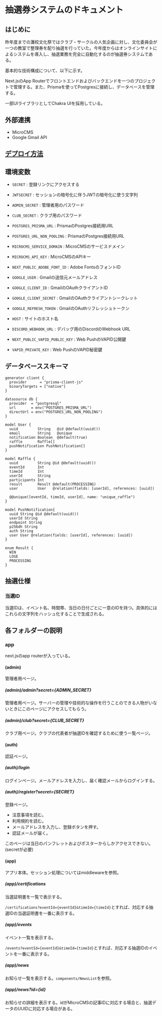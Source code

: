 # 抽選券システムのドキュメント

## はじめに

昨年度までの灘校文化祭ではクラブ・サークルの人気企画に対し、文化委員会が一つの教室で整理券を配り抽選を行っていた。今年度からはオンラインサイトによるシステムを導入し、抽選業務を完全に自動化するのが抽選券システムである。

基本的な技術構成について、以下に示す。

Next.jsのApp Routerでフロントエンドおよびバックエンドを一つのプロジェクトで管理する。また、Prismaを使ってPostgresに接続し、データベースを管理する。

一部UIライブラリとしてChakra UIを採用している。

## 外部連携

- MicroCMS
- Google Gmail API

## [デプロイ方法]("/deploy")

## 環境変数
- `SECRET` : 登録リンクにアクセスする
- `JWTSECRET` : セッションの暗号化に伴うJWTの暗号化に使う文字列
- `ADMIN_SECRET` : 管理者用のパスワード
- `CLUB_SECRET` : クラブ用のパスワード

- `POSTGRES_PRISMA_URL` : PrismaのPostgres接続用URL
- `POSTGRES_URL_NON_POOLING` : PrismaのPostgres接続用URL
- `MICROCMS_SERVICE_DOMAIN` : MicroCMSのサービスドメイン
- `MICROCMS_API_KEY` : MicroCMSのAPIキー
- `NEXT_PUBLIC_ADOBE_FONT_ID` : Adobe FontsのフォントID

- `GOOGLE_USER` : Gmailの送信元メールアドレス
- `GOOGLE_CLIENT_ID` : GmailのOAuthクライアントID
- `GOOGLE_CLIENT_SECRET` : GmailのOAuthクライアントシークレット
- `GOOGLE_REFRESH_TOKEN` : GmailのOAuthリフレッシュトークン

- `HOST` : サイトのホスト名
- `DISCORD_WEBHOOK_URL` : デバッグ用のDiscordのWebhook URL

- `NEXT_PUBLIC_VAPID_PUBLIC_KEY` : Web PushのVAPID公開鍵
- `VAPID_PRIVATE_KEY` : Web PushのVAPID秘密鍵

## データベーススキーマ

```prisma
generator client {
  provider      = "prisma-client-js"
  binaryTargets = ["native"]
}

datasource db {
  provider  = "postgresql"
  url       = env("POSTGRES_PRISMA_URL")
  directUrl = env("POSTGRES_URL_NON_POOLING")
}

model User {
  uuid         String   @id @default(uuid())
  email        String   @unique
  notification Boolean  @default(true)
  raffle       Raffle[]
  pushNotification PushNotification[]
}

model Raffle {
  uuid         String @id @default(uuid())
  eventId      Int
  timeId       Int
  userId       String
  participants Int
  result       Result @default(PROCESSING)
  user         User   @relation(fields: [userId], references: [uuid])

  @@unique([eventId, timeId, userId], name: "unique_raffle")
}

model PushNotification{
  uuid String @id @default(uuid())
  userId String
  endpoint String
  p256dh String
  auth String
  user User @relation(fields: [userId], references: [uuid])
}

enum Result {
  WIN
  LOSE
  PROCESSING
}
```

## 抽選仕様

### 当選ID

当選IDは、イベント名、時間帯、当日の日付ごとに一意のIDを持つ。具体的にはこれらの文字列をハッシュ化することで生成される。


## 各フォルダーの説明

### app

next.jsのapp routerが入っている。

#### (admin)

管理者用ページ。

##### (admin)/admin?secret={ADMIN_SECRET}

管理者用ページ。サーバーの管理や技術的な操作を行うことのできる人物がいないときにこのページにアクセスしてもらう。

##### (admin)/club?secret={CLUB_SECRET}

クラブ用ページ。クラブの代表者が抽選IDを確認するために使う一覧ページ。

#### (auth)

認証ページ。

##### (auth)/login

ログインページ。メールアドレスを入力し、届く確認メールからログインする。

##### (auth)/register?secret={SECRET}

登録ページ。

- 注意事項を読む。
- 利用規約を読む。
- メールアドレスを入力し、登録ボタンを押す。
- 認証メールが届く。

このページは当日のパンフレットおよびポスターからしかアクセスできない。(secretが必要)

#### (app)

アプリ本体。セッション処理についてはmiddlewareを参照。

##### (app)/certifications

当選証明書を一覧で表示する。

`/certifications?eventId={eventId}&timeId={timeId}`とすれば、対応する抽選IDの当選証明書を一番に表示する。

##### (app)/events

イベント一覧を表示する。

`/events?eventId={eventId}&timeId={timeId}`とすれば、対応する抽選IDのイベントを一番に表示する。

##### (app)/news

お知らせ一覧を表示する。`components/NewsList`を参照。

##### (app)/news?id={id}

お知らせの詳細を表示する。idがMicroCMSの記事IDに対応する場合と、抽選データのUUIDに対応する場合がある。

